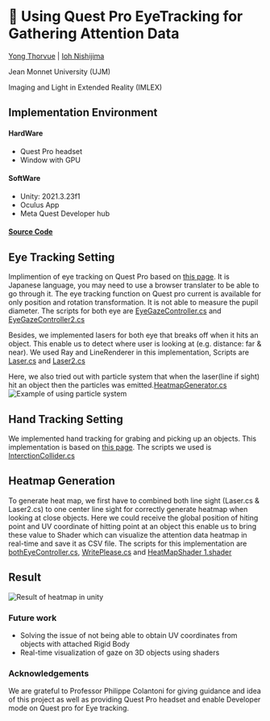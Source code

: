 # :goggles: Using Quest Pro EyeTracking for Gathering Attention Data
[Yong Thorvue](https://github.com/tut203383/) | [Ioh Nishijima]()

Jean Monnet University (UJM)

Imaging and Light in Extended Reality (IMLEX)

## Implementation Environment
#### HardWare
* Quest Pro headset
* Window with GPU 

#### SoftWare
* Unity: 2021.3.23f1
* Oculus App
* Meta Quest Developer hub

#### [Source Code](https://github.com/tut203383/QuestPro_EyeTracking/blob/master/ProjectEyeTrackingGaze/)

## Eye Tracking Setting
Implimention of eye tracking on Quest Pro based on [this page](https://note.com/npaka/n/n3761152ae06c). It is Japanese language, 
you may need to use a browser translater to be able to go through it. The eye tracking function on Quest pro current is available for only position and rotation transformation. It is not able to measure the pupil diameter. The scripts for both eye are [EyeGazeController.cs](https://github.com/tut203383/QuestPro_EyeTracking/blob/master/ProjectEyeTrackingGaze/EyeGazeController.cs) and [EyeGazeController2.cs](https://github.com/tut203383/QuestPro_EyeTracking/blob/master/ProjectEyeTrackingGaze/EyeGazeController2.cs)

Besides, we implemented lasers for both eye that breaks off when it hits an object. This enable us to detect where user is looking at (e.g. distance: far & near). 
We used Ray and LineRenderer in this implementation, Scripts are [Laser.cs](https://github.com/tut203383/QuestPro_EyeTracking/blob/master/ProjectEyeTrackingGaze/Laser.cs) and [Laser2.cs](https://github.com/tut203383/QuestPro_EyeTracking/blob/master/ProjectEyeTrackingGaze/Laser1.cs)

Here, we also tried out with particle system that when the laser(line if sight) hit an object then the particles was emitted.[HeatmapGenerator.cs](https://github.com/tut203383/QuestPro_EyeTracking/blob/master/ProjectEyeTrackingGaze/HeatmapGenerator.cs)
![Example of using particle system](https://github.com/tut203383/QuestPro_EyeTracking/blob/master/video.gif)

## Hand Tracking Setting
We implemented hand tracking for grabing and picking up an objects. This implementation is based on [this page](https://note.com/oshimu/n/n72d4d72eb1c9). The scripts we used is [InterctionCollider.cs](https://github.com/tut203383/QuestPro_EyeTracking/blob/master/ProjectEyeTrackingGaze/InterctionCollider.cs)

## Heatmap Generation
To generate heat map, we first have to combined both line sight (Laser.cs & Laser2.cs) to one center line sight for correctly generate heatmap when looking at close objects. Here we could receive the global position of hiting point and UV coordinate of hitting point at an object this enable us to bring these value to Shader which can visualize the attention data heatmap in real-time and save it as CSV file. The scripts for this implementation are [bothEyeController.cs](https://github.com/tut203383/QuestPro_EyeTracking/blob/master/ProjectEyeTrackingGaze/bothEyeController.cs), [WritePlease.cs](https://github.com/tut203383/QuestPro_EyeTracking/blob/master/ProjectEyeTrackingGaze/WritePlease.cs) and [HeatMapShader 1.shader](https://github.com/tut203383/QuestPro_EyeTracking/blob/master/ProjectEyeTrackingGaze/HeatMapShader1.shader)

## Result
![Result of heatmap in unity](https://github.com/tut203383/QuestPro_EyeTracking/blob/master/Result.gif)


### Future work
* Solving the issue of not being able to obtain UV coordinates from objects with attached Rigid Body
* Real-time visualization of gaze on 3D objects using shaders

### Acknowledgements
We are grateful to Professor Philippe Colantoni for giving guidance and idea of this project as well as providing Quest Pro headset and enable Developer mode on Quest pro for Eye tracking. 
